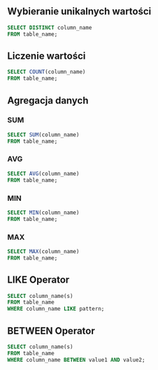 

## Wybieranie unikalnych wartości

```sql
SELECT DISTINCT column_name
FROM table_name;
```

## Liczenie wartości

```sql
SELECT COUNT(column_name)
FROM table_name;
```

## Agregacja danych

### SUM

```sql
SELECT SUM(column_name)
FROM table_name;
```

### AVG

```sql
SELECT AVG(column_name)
FROM table_name;
```

### MIN

```sql
SELECT MIN(column_name)
FROM table_name;
```

### MAX

```sql
SELECT MAX(column_name)
FROM table_name;
```

## LIKE Operator

```sql
SELECT column_name(s)
FROM table_name
WHERE column_name LIKE pattern;
```

## BETWEEN Operator

```sql
SELECT column_name(s)
FROM table_name
WHERE column_name BETWEEN value1 AND value2;
```
```
